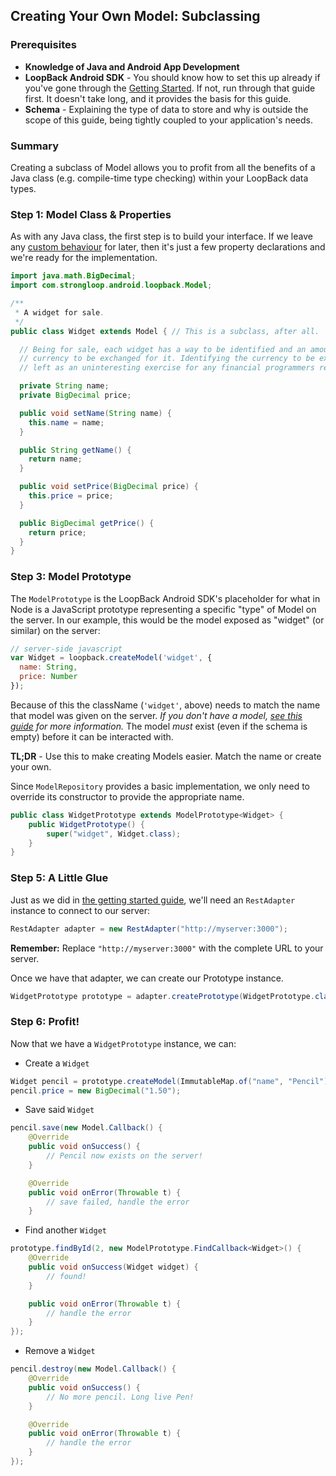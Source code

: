 ## Creating Your Own Model: Subclassing

### Prerequisites

 - **Knowledge of Java and Android App Development**
 - **LoopBack Android SDK** - You should know how to set this up already
    if you've gone through the [Getting Started](#getting-started).
    If not, run through that guide first. It doesn't take long, and it provides
    the basis for this guide.
 - **Schema** - Explaining the type of data to store and why is outside the
    scope of this guide, being tightly coupled to your application's needs.

### Summary

Creating a subclass of Model allows you to profit from all the benefits of
a Java class (e.g. compile-time type checking) within your LoopBack data
types.

### Step 1: Model Class & Properties

As with any Java class, the first step is to build your interface. If we
leave any [custom behaviour](#http://docs.strongloop.com/strong-remoting) for
later, then it's just a few property declarations and we're ready for the
implementation.

```java
import java.math.BigDecimal;
import com.strongloop.android.loopback.Model;

/**
 * A widget for sale.
 */
public class Widget extends Model { // This is a subclass, after all.

  // Being for sale, each widget has a way to be identified and an amount of
  // currency to be exchanged for it. Identifying the currency to be exchanged is
  // left as an uninteresting exercise for any financial programmers reading this.

  private String name;
  private BigDecimal price;

  public void setName(String name) {
    this.name = name;
  }

  public String getName() {
    return name;
  }

  public void setPrice(BigDecimal price) {
    this.price = price;
  }

  public BigDecimal getPrice() {
    return price;
  }
}
```

### Step 3: Model Prototype

The `ModelPrototype` is the LoopBack Android SDK's
placeholder for what in Node is a JavaScript prototype representing
a specific "type" of Model on the server. In our example, this would be the
model exposed as "widget" (or similar) on the server:

```javascript
// server-side javascript
var Widget = loopback.createModel('widget', {
  name: String,
  price: Number
});
```

Because of this the className (`'widget'`, above) needs to match the name
that model was given on the server. _If you don't have a model, [see this
guide](#) for more information._ The model _must_ exist (even if the schema is
empty) before it can be interacted with.

**TL;DR** - Use this to make creating Models easier. Match the name or create
your own.

Since `ModelRepository` provides a basic implementation, we only need to
override its constructor to provide the appropriate name.

```java
public class WidgetPrototype extends ModelPrototype<Widget> {
    public WidgetPrototype() {
        super("widget", Widget.class);
    }
}
```

### Step 5: A Little Glue

Just as we did in [the getting started guide](#getting-started), we'll need an
`RestAdapter` instance to connect to our server:

```java
RestAdapter adapter = new RestAdapter("http://myserver:3000");
```

**Remember:** Replace `"http://myserver:3000"` with the complete URL to your
server.

Once we have that adapter, we can create our Prototype instance.

```java
WidgetPrototype prototype = adapter.createPrototype(WidgetPrototype.class);
```

### Step 6: Profit!

Now that we have a `WidgetPrototype` instance, we can:

 - Create a `Widget`

```java
Widget pencil = prototype.createModel(ImmutableMap.of("name", "Pencil"));
pencil.price = new BigDecimal("1.50");
```

 - Save said `Widget`

```java
pencil.save(new Model.Callback() {
    @Override
    public void onSuccess() {
        // Pencil now exists on the server!
    }

    @Override
    public void onError(Throwable t) {
        // save failed, handle the error
    }
```

 - Find another `Widget`

```java
prototype.findById(2, new ModelPrototype.FindCallback<Widget>() {
    @Override
    public void onSuccess(Widget widget) {
        // found!
    }

    public void onError(Throwable t) {
        // handle the error
    }
});
```

 - Remove a `Widget`

```java
pencil.destroy(new Model.Callback() {
    @Override
    public void onSuccess() {
        // No more pencil. Long live Pen!
    }

    @Override
    public void onError(Throwable t) {
        // handle the error
    }
});
```
